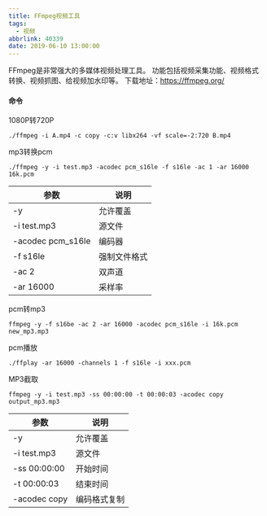 ```yaml
---
title: FFmpeg视频工具
tags:
  - 视频
abbrlink: 40339
date: 2019-06-10 13:00:00
---
```


FFmpeg是非常强大的多媒体视频处理工具。
功能包括视频采集功能、视频格式转换、视频抓图、给视频加水印等。
下载地址：https://ffmpeg.org/

#### 命令

1080P转720P
    
    ./ffmpeg -i A.mp4 -c copy -c:v libx264 -vf scale=-2:720 B.mp4

mp3转换pcm
    
    ./ffmpeg -y -i test.mp3 -acodec pcm_s16le -f s16le -ac 1 -ar 16000 16k.pcm


参数	 | 说明
---|---
-y | 	允许覆盖
-i test.mp3 | 源文件
-acodec pcm_s16le	| 编码器
-f s16le | 强制文件格式
-ac 2 | 双声道
-ar 16000 | 采样率

    
    
pcm转mp3    

    ffmpeg -y -f s16be -ac 2 -ar 16000 -acodec pcm_s16le -i 16k.pcm new_mp3.mp3

pcm播放
    
    ./ffplay -ar 16000 -channels 1 -f s16le -i xxx.pcm
    
MP3截取

    ffmpeg -y -i test.mp3 -ss 00:00:00 -t 00:00:03 -acodec copy output_mp3.mp3    
参数|说明
---|---
-y	| 允许覆盖
-i test.mp3	| 源文件
-ss 00:00:00 | 开始时间
-t 00:00:03 | 结束时间
-acodec copy | 编码格式复制    